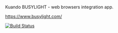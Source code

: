 Kuando BUSYLIGHT - web browsers integration app.

https://www.busylight.com/

[![Build Status](https://travis-ci.org/thuliumcc/busylight-rest-host.svg?branch=master)](https://travis-ci.org/thuliumcc/busylight-rest-host)

